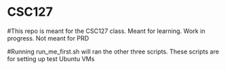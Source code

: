 # CSC127

#This repo is meant for the CSC127 class. Meant for learning. Work in progress. Not meant for PRD

#Running run_me_first.sh will ran the other three scripts. These scripts are for setting up test Ubuntu VMs
